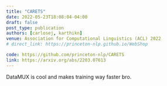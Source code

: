 ```yaml
---
title: "CARETS"
date: 2022-05-23T18:08:04-04:00
draft: false
post_type: publication
authors: [carlosej, karthikn]
venue: Association for Computational Linguistics (ACL) 2022
# direct_link: https://princeton-nlp.github.io/WebShop

code: https://github.com/princeton-nlp/CARETS
link: https://arxiv.org/abs/2203.07613
---
```


DataMUX is cool and makes training way faster bro.
